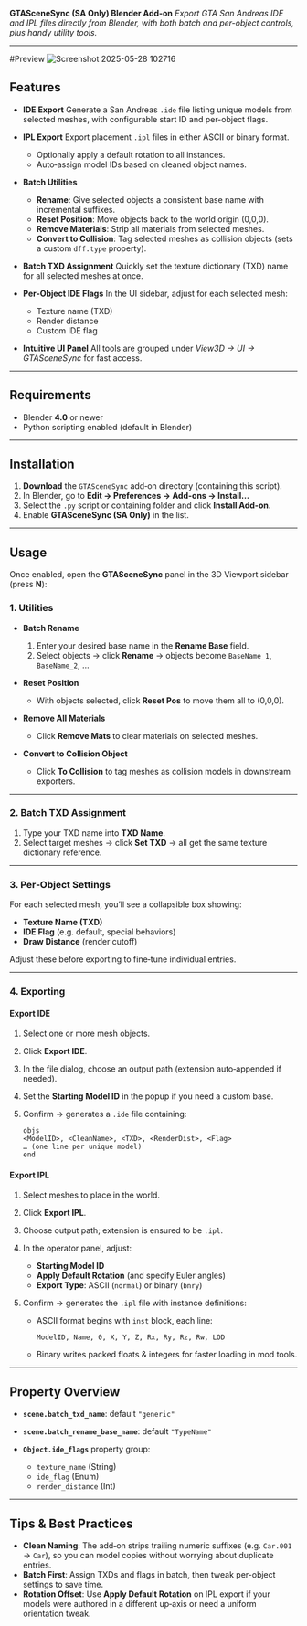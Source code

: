 **GTASceneSync (SA Only) Blender Add‑on**
*Export GTA San Andreas IDE and IPL files directly from Blender, with both batch and per-object controls, plus handy utility tools.*

---

#Preview
![Screenshot 2025-05-28 102716](https://github.com/user-attachments/assets/2a7064ec-d3da-43d9-a74a-1103325df804)

## Features

* **IDE Export**
  Generate a San Andreas `.ide` file listing unique models from selected meshes, with configurable start ID and per-object flags.

* **IPL Export**
  Export placement `.ipl` files in either ASCII or binary format.

  * Optionally apply a default rotation to all instances.
  * Auto‑assign model IDs based on cleaned object names.

* **Batch Utilities**

  * **Rename**: Give selected objects a consistent base name with incremental suffixes.
  * **Reset Position**: Move objects back to the world origin (0,0,0).
  * **Remove Materials**: Strip all materials from selected meshes.
  * **Convert to Collision**: Tag selected meshes as collision objects (sets a custom `dff.type` property).

* **Batch TXD Assignment**
  Quickly set the texture dictionary (TXD) name for all selected meshes at once.

* **Per‑Object IDE Flags**
  In the UI sidebar, adjust for each selected mesh:

  * Texture name (TXD)
  * Render distance
  * Custom IDE flag

* **Intuitive UI Panel**
  All tools are grouped under *View3D → UI → GTASceneSync* for fast access.

---

## Requirements

* Blender **4.0** or newer
* Python scripting enabled (default in Blender)

---

## Installation

1. **Download** the `GTASceneSync` add‑on directory (containing this script).
2. In Blender, go to **Edit → Preferences → Add-ons → Install…**
3. Select the `.py` script or containing folder and click **Install Add-on**.
4. Enable **GTASceneSync (SA Only)** in the list.

---

## Usage

Once enabled, open the **GTASceneSync** panel in the 3D Viewport sidebar (press **N**):

### 1. Utilities

* **Batch Rename**

  1. Enter your desired base name in the **Rename Base** field.
  2. Select objects → click **Rename** → objects become `BaseName_1`, `BaseName_2`, …

* **Reset Position**

  * With objects selected, click **Reset Pos** to move them all to (0,0,0).

* **Remove All Materials**

  * Click **Remove Mats** to clear materials on selected meshes.

* **Convert to Collision Object**

  * Click **To Collision** to tag meshes as collision models in downstream exporters.

---

### 2. Batch TXD Assignment

1. Type your TXD name into **TXD Name**.
2. Select target meshes → click **Set TXD** → all get the same texture dictionary reference.

---

### 3. Per‑Object Settings

For each selected mesh, you’ll see a collapsible box showing:

* **Texture Name (TXD)**
* **IDE Flag** (e.g. default, special behaviors)
* **Draw Distance** (render cutoff)

Adjust these before exporting to fine‑tune individual entries.

---

### 4. Exporting

#### Export IDE

1. Select one or more mesh objects.
2. Click **Export IDE**.
3. In the file dialog, choose an output path (extension auto‑appended if needed).
4. Set the **Starting Model ID** in the popup if you need a custom base.
5. Confirm → generates a `.ide` file containing:

   ```text
   objs
   <ModelID>, <CleanName>, <TXD>, <RenderDist>, <Flag>
   … (one line per unique model)
   end
   ```

#### Export IPL

1. Select meshes to place in the world.
2. Click **Export IPL**.
3. Choose output path; extension is ensured to be `.ipl`.
4. In the operator panel, adjust:

   * **Starting Model ID**
   * **Apply Default Rotation** (and specify Euler angles)
   * **Export Type**: ASCII (`normal`) or binary (`bnry`)
5. Confirm → generates the `.ipl` file with instance definitions:

   * ASCII format begins with `inst` block, each line:

     ```
     ModelID, Name, 0, X, Y, Z, Rx, Ry, Rz, Rw, LOD
     ```
   * Binary writes packed floats & integers for faster loading in mod tools.

---

## Property Overview

* **`scene.batch_txd_name`**: default `"generic"`
* **`scene.batch_rename_base_name`**: default `"TypeName"`
* **`Object.ide_flags`** property group:

  * `texture_name` (String)
  * `ide_flag` (Enum)
  * `render_distance` (Int)

---

## Tips & Best Practices
* **Clean Naming**: The add‑on strips trailing numeric suffixes (e.g. `Car.001` → `Car`), so you can model copies without worrying about duplicate entries.
* **Batch First**: Assign TXDs and flags in batch, then tweak per-object settings to save time.
* **Rotation Offset**: Use **Apply Default Rotation** on IPL export if your models were authored in a different up‑axis or need a uniform orientation tweak.
